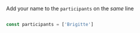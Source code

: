 
Add your name to the `participants` on the *same* line

```js

const participants = ['Brigitte']

```
